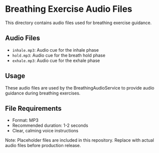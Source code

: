 # Breathing Exercise Audio Files

This directory contains audio files used for breathing exercise guidance.

## Audio Files

- `inhale.mp3`: Audio cue for the inhale phase
- `hold.mp3`: Audio cue for the breath hold phase
- `exhale.mp3`: Audio cue for the exhale phase

## Usage

These audio files are used by the BreathingAudioService to provide audio guidance during breathing exercises.

## File Requirements

- Format: MP3
- Recommended duration: 1-2 seconds
- Clear, calming voice instructions

Note: Placeholder files are included in this repository. Replace with actual audio files before production release.